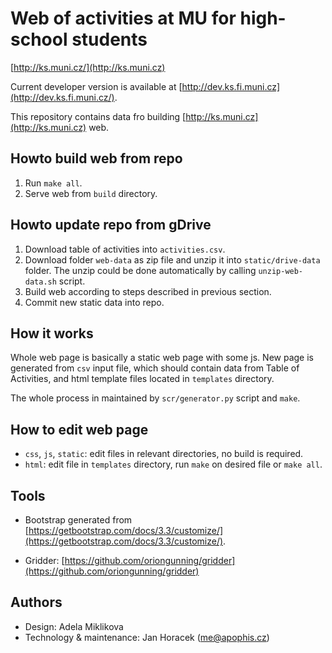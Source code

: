# Web of activities at MU for high-school students

[http://ks.muni.cz/](http://ks.muni.cz)

Current developer version is available at
[http://dev.ks.fi.muni.cz](http://dev.ks.fi.muni.cz/).

This repository contains data fro building
[http://ks.muni.cz](http://ks.muni.cz) web.

## Howto build web from repo

 1. Run `make all`.
 2. Serve web from `build` directory.

## Howto update repo from gDrive

 1. Download table of activities into `activities.csv`.
 2. Download folder `web-data` as zip file and unzip it into `static/drive-data`
    folder. The unzip could be done automatically by calling `unzip-web-data.sh`
    script.
 3. Build web according to steps described in previous section.
 4. Commit new static data into repo.

## How it works

Whole web page is basically a static web page with some js. New page is
generated from `csv` input file, which should contain data from Table of
Activities, and html template files located in `templates` directory.

The whole process in maintained by `scr/generator.py` script and `make`.

## How to edit web page

 * `css`, `js`, `static`: edit files in relevant directories, no build is
   required.
 * `html`: edit file in `templates` directory, run `make` on desired file
   or `make all`.

## Tools

 * Bootstrap generated from
   [https://getbootstrap.com/docs/3.3/customize/](https://getbootstrap.com/docs/3.3/customize/).

 * Gridder:
   [https://github.com/oriongunning/gridder](https://github.com/oriongunning/gridder)

## Authors

 * Design: Adela Miklikova
 * Technology & maintenance: Jan Horacek ([me@apophis.cz](mailto:me@apophis.cz))
